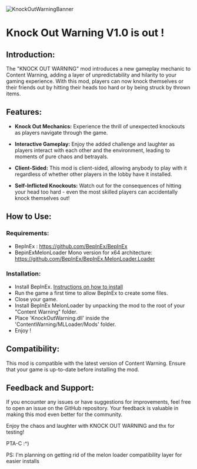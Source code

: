 ![KnockOutWarningBanner](https://github.com/PTac-h/KnockOutWarningMod/assets/152717609/15d616ce-230a-4c64-855d-c3b357678220)
# Knock Out Warning V1.0 is out ! 

## Introduction:

The "KNOCK OUT WARNING" mod introduces a new gameplay mechanic to Content Warning, adding a layer of unpredictability and hilarity to your gaming experience. With this mod, players can now knock themselves or their friends out by hitting their heads too hard or by being struck by thrown items.

## Features:

- **Knock Out Mechanics:** Experience the thrill of unexpected knockouts as players navigate through the game.
  
- **Interactive Gameplay:** Enjoy the added challenge and laughter as players interact with each other and the environment, leading to moments of pure chaos and betrayals.
  
- **Client-Sided:** This mod is client-sided, allowing anybody to play with it regardless of whether other players in the lobby have it installed.

- **Self-Inflicted Knockouts:** Watch out for the consequences of hitting your head too hard - even the most skilled players can accidentally knock themselves out!

## How to Use:
### Requirements:
- BepInEx : https://github.com/BepInEx/BepInEx
- BepinExMelonLoader Mono version for x64 architecture: https://github.com/BepInEx/BepInEx.MelonLoader.Loader

### Installation:
- Install BepInEx. [Instructions on how to install](https://docs.bepinex.dev/articles/user_guide/installation/index.html)
- Run the game a first time to allow BepInEx to create some files.
- Close your game.
- Install BepInEx MelonLoader by unpacking the mod to the root of your "Content Warning" folder.
- Place 'KnockOutWarning.dll' inside the 'ContentWarning/MLLoader/Mods' folder.
- Enjoy !

## Compatibility:

This mod is compatible with the latest version of Content Warning. Ensure that your game is up-to-date before installing the mod.

## Feedback and Support:

If you encounter any issues or have suggestions for improvements, feel free to open an issue on the GitHub repository. Your feedback is valuable in making this mod even better for the community.

Enjoy the chaos and laughter with KNOCK OUT WARNING and thx for testing!

PTA-C :^)

PS: I'm planning on getting rid of the melon loader compatibility layer for easier installs
